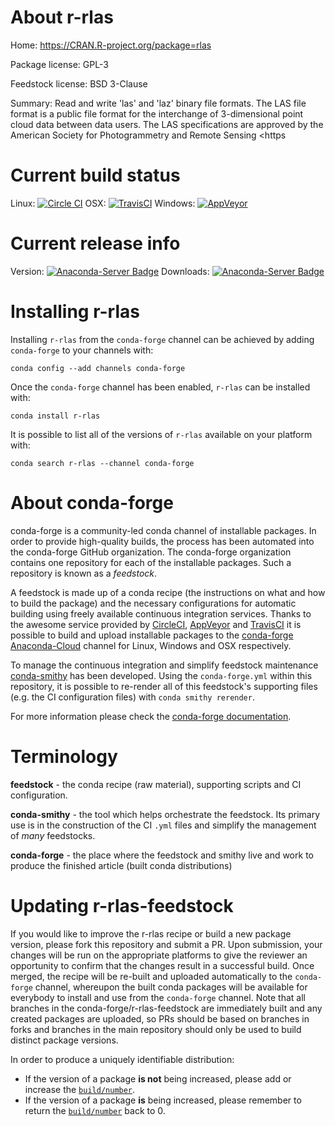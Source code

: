 About r-rlas
============

Home: https://CRAN.R-project.org/package=rlas

Package license: GPL-3

Feedstock license: BSD 3-Clause

Summary: Read and write 'las' and 'laz' binary file formats. The LAS file format is a public file format for the interchange of 3-dimensional point cloud data between data users. The LAS specifications are approved by the American Society for Photogrammetry and Remote Sensing <https



Current build status
====================

Linux: [![Circle CI](https://circleci.com/gh/conda-forge/r-rlas-feedstock.svg?style=shield)](https://circleci.com/gh/conda-forge/r-rlas-feedstock)
OSX: [![TravisCI](https://travis-ci.org/conda-forge/r-rlas-feedstock.svg?branch=master)](https://travis-ci.org/conda-forge/r-rlas-feedstock)
Windows: [![AppVeyor](https://ci.appveyor.com/api/projects/status/github/conda-forge/r-rlas-feedstock?svg=True)](https://ci.appveyor.com/project/conda-forge/r-rlas-feedstock/branch/master)

Current release info
====================
Version: [![Anaconda-Server Badge](https://anaconda.org/conda-forge/r-rlas/badges/version.svg)](https://anaconda.org/conda-forge/r-rlas)
Downloads: [![Anaconda-Server Badge](https://anaconda.org/conda-forge/r-rlas/badges/downloads.svg)](https://anaconda.org/conda-forge/r-rlas)

Installing r-rlas
=================

Installing `r-rlas` from the `conda-forge` channel can be achieved by adding `conda-forge` to your channels with:

```
conda config --add channels conda-forge
```

Once the `conda-forge` channel has been enabled, `r-rlas` can be installed with:

```
conda install r-rlas
```

It is possible to list all of the versions of `r-rlas` available on your platform with:

```
conda search r-rlas --channel conda-forge
```


About conda-forge
=================

conda-forge is a community-led conda channel of installable packages.
In order to provide high-quality builds, the process has been automated into the
conda-forge GitHub organization. The conda-forge organization contains one repository
for each of the installable packages. Such a repository is known as a *feedstock*.

A feedstock is made up of a conda recipe (the instructions on what and how to build
the package) and the necessary configurations for automatic building using freely
available continuous integration services. Thanks to the awesome service provided by
[CircleCI](https://circleci.com/), [AppVeyor](http://www.appveyor.com/)
and [TravisCI](https://travis-ci.org/) it is possible to build and upload installable
packages to the [conda-forge](https://anaconda.org/conda-forge)
[Anaconda-Cloud](http://docs.anaconda.org/) channel for Linux, Windows and OSX respectively.

To manage the continuous integration and simplify feedstock maintenance
[conda-smithy](http://github.com/conda-forge/conda-smithy) has been developed.
Using the ``conda-forge.yml`` within this repository, it is possible to re-render all of
this feedstock's supporting files (e.g. the CI configuration files) with ``conda smithy rerender``.

For more information please check the [conda-forge documentation](https://conda-forge.org/docs/).

Terminology
===========

**feedstock** - the conda recipe (raw material), supporting scripts and CI configuration.

**conda-smithy** - the tool which helps orchestrate the feedstock.
                   Its primary use is in the construction of the CI ``.yml`` files
                   and simplify the management of *many* feedstocks.

**conda-forge** - the place where the feedstock and smithy live and work to
                  produce the finished article (built conda distributions)


Updating r-rlas-feedstock
=========================

If you would like to improve the r-rlas recipe or build a new
package version, please fork this repository and submit a PR. Upon submission,
your changes will be run on the appropriate platforms to give the reviewer an
opportunity to confirm that the changes result in a successful build. Once
merged, the recipe will be re-built and uploaded automatically to the
`conda-forge` channel, whereupon the built conda packages will be available for
everybody to install and use from the `conda-forge` channel.
Note that all branches in the conda-forge/r-rlas-feedstock are
immediately built and any created packages are uploaded, so PRs should be based
on branches in forks and branches in the main repository should only be used to
build distinct package versions.

In order to produce a uniquely identifiable distribution:
 * If the version of a package **is not** being increased, please add or increase
   the [``build/number``](http://conda.pydata.org/docs/building/meta-yaml.html#build-number-and-string).
 * If the version of a package **is** being increased, please remember to return
   the [``build/number``](http://conda.pydata.org/docs/building/meta-yaml.html#build-number-and-string)
   back to 0.